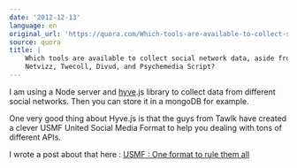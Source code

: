 ```yaml
---
date: '2012-12-13'
language: en
original_url: 'https://quora.com/Which-tools-are-available-to-collect-social-network-data-aside-from-Netvizz-Twecoll-Divud-and-Psychemedia-Script/answer/Clément-Renaud'
source: quora
title: |
    Which tools are available to collect social network data, aside from
    Netvizz, Twecoll, Divud, and Psychemedia Script?
---
```


I am using a Node server and [hyve](https://github.com/Tawlk/hyve/).js
library to collect data from different social networks. Then you can
store it in a mongoDB for example. 
 
One very good thing about Hyve.js is that the guys from Tawlk have
created a clever USMF United Social Media Format to help you dealing
with tons of different APIs. 
 
I wrote a post about that here : [USMF : One format to rule them
all](http://sharismlab.com/blog/2012/11/16/usmf-one-format-to-rule-them-all/)
